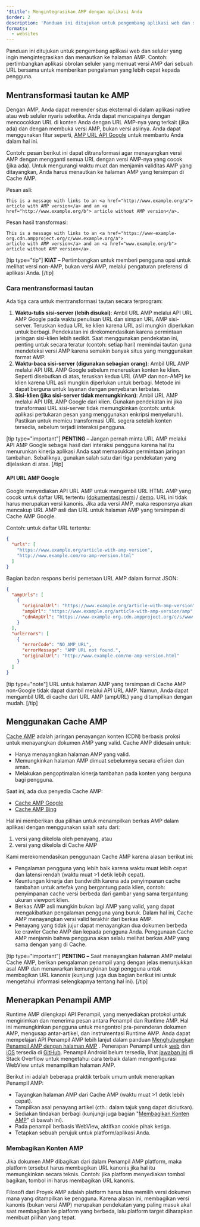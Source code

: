 ```yaml
---
'$title': Mengintegrasikan AMP dengan aplikasi Anda
$order: 2
description: 'Panduan ini ditujukan untuk pengembang aplikasi web dan seluler yang ingin mengintegrasikan dan menautkan ke halaman AMP. Contoh: pertimbangkan aplikasi obrolan seluler ....'
formats:
  - websites
---
```


Panduan ini ditujukan untuk pengembang aplikasi web dan seluler yang ingin mengintegrasikan dan menautkan ke halaman AMP. Contoh: pertimbangkan aplikasi obrolan seluler yang memuat versi AMP dari sebuah URL bersama untuk memberikan pengalaman yang lebih cepat kepada pengguna.

## Mentransformasi tautan ke AMP

Dengan AMP, Anda dapat merender situs eksternal di dalam aplikasi native atau web seluler nyaris seketika. Anda dapat mencapainya dengan mencocokkan URL di konten Anda dengan URL AMP-nya yang terkait (jika ada) dan dengan membuka versi AMP, bukan versi aslinya. Anda dapat menggunakan fitur seperti, [AMP URL API Google](https://developers.google.com/amp/cache/use-amp-url) untuk membantu Anda dalam hal ini.

Contoh: pesan berikut ini dapat ditransformasi agar menayangkan versi AMP dengan mengganti semua URL dengan versi AMP-nya yang cocok (jika ada). Untuk mengurangi waktu muat dan menjamin validitas AMP yang ditayangkan, Anda harus menautkan ke halaman AMP yang tersimpan di Cache AMP.

Pesan asli:

```text
This is a message with links to an <a href="http://www.example.org/a">
article with AMP version</a> and an <a href="http://www.example.org/b"> article without AMP version</a>.
```

Pesan hasil transformasi:

```text
This is a message with links to an <a href="https://www-example-org.cdn.ampproject.org/c/www.example.org/a">
article with AMP version</a> and an <a href="www.example.org/b"> article without AMP version</a>.
```

[tip type="tip"] **KIAT –** Pertimbangkan untuk memberi pengguna opsi untuk melihat versi non-AMP, bukan versi AMP, melalui pengaturan preferensi di aplikasi Anda. [/tip]

### Cara mentransformasi tautan

Ada tiga cara untuk mentransformasi tautan secara terprogram:

1. **Waktu-tulis sisi-server (lebih disukai)**: Ambil URL AMP melalui API URL AMP Google pada waktu penulisan URL dan simpan URL AMP sisi-server. Teruskan kedua URL ke klien karena URL asli mungkin diperlukan untuk berbagi. Pendekatan ini direkomendasikan karena permintaan jaringan sisi-klien lebih sedikit. Saat menggunakan pendekatan ini, penting untuk secara teratur (contoh: setiap hari) memindai tautan guna mendeteksi versi AMP karena semakin banyak situs yang menggunakan format AMP.
2. **Waktu-baca sisi-server (digunakan sebagian orang)**: Ambil URL AMP melalui API URL AMP Google sebelum meneruskan konten ke klien. Seperti disebutkan di atas, teruskan kedua URL (AMP dan non-AMP) ke klien karena URL asli mungkin diperlukan untuk berbagi. Metode ini dapat berguna untuk layanan dengan penyebaran terbatas.
3. **Sisi-klien (jika sisi-server tidak memungkinkan)**: Ambil URL AMP melalui API URL AMP Google dari klien. Gunakan pendekatan ini jika transformasi URL sisi-server tidak memungkinkan (contoh: untuk aplikasi pertukaran pesan yang menggunakan enkripsi menyeluruh). Pastikan untuk memicu transformasi URL segera setelah konten tersedia, sebelum terjadi interaksi pengguna.

[tip type="important"] **PENTING –** Jangan pernah minta URL AMP melalui API AMP Google sebagai hasil dari interaksi pengguna karena hal itu menurunkan kinerja aplikasi Anda saat memasukkan permintaan jaringan tambahan. Sebaliknya, gunakan salah satu dari tiga pendekatan yang dijelaskan di atas. [/tip]

#### API URL AMP Google

Google menyediakan API URL AMP untuk mengambil URL HTML AMP yang cocok untuk daftar URL tertentu ([dokumentasi resmi](https://developers.google.com/amp/cache/use-amp-url) / [demo](../../../documentation/examples/documentation/Using_the_AMP_URL_API.html). URL ini tidak harus merupakan versi kanonis. Jika ada versi AMP, maka responsnya akan mencakup URL AMP asli dan URL untuk halaman AMP yang tersimpan di Cache AMP Google.

Contoh: untuk daftar URL tertentu:

```json
{
  "urls": [
    "https://www.example.org/article-with-amp-version",
    "http://www.example.com/no-amp-version.html"
  ]
}
```

Bagian badan respons berisi pemetaan URL AMP dalam format JSON:

```json
{
  "ampUrls": [
    {
      "originalUrl": "https://www.example.org/article-with-amp-version",
      "ampUrl": "https://www.example.org/article-with-amp-version/amp",
      "cdnAmpUrl": "https://www-example-org.cdn.ampproject.org/c/s/www.example.org/article-with-amp-version"
    }
  ],
  "urlErrors": [
    {
      "errorCode": "NO_AMP_URL",
      "errorMessage": "AMP URL not found.",
      "originalUrl": "http://www.example.com/no-amp-version.html"
    }
  ]
}
```

[tip type="note"] URL untuk halaman AMP yang tersimpan di Cache AMP non-Google tidak dapat diambil melalui API URL AMP. Namun, Anda dapat mengambil URL di cache dari URL AMP (ampURL) yang ditampilkan dengan mudah. [/tip]

## Menggunakan Cache AMP

[Cache AMP](../../../documentation/guides-and-tutorials/learn/amp-caches-and-cors/how_amp_pages_are_cached.md) adalah jaringan penayangan konten (CDN) berbasis proksi untuk menayangkan dokumen AMP yang valid. Cache AMP didesain untuk:

- Hanya menayangkan halaman AMP yang valid.
- Memungkinkan halaman AMP dimuat sebelumnya secara efisien dan aman.
- Melakukan pengoptimalan kinerja tambahan pada konten yang berguna bagi pengguna.

Saat ini, ada dua penyedia Cache AMP:

- [Cache AMP Google](https://developers.google.com/amp/cache/)
- [Cache AMP Bing](https://www.bing.com/webmaster/help/bing-amp-cache-bc1c884c)

Hal ini memberikan dua pilihan untuk menampilkan berkas AMP dalam aplikasi dengan menggunakan salah satu dari:

1. versi yang dikelola oleh penayang, atau
2. versi yang dikelola di Cache AMP

Kami merekomendasikan penggunaan Cache AMP karena alasan berikut ini:

- Pengalaman pengguna yang lebih baik karena waktu muat lebih cepat dan latensi rendah (waktu muat >1 detik lebih cepat).
- Keuntungan kinerja dan bandwidth karena ada penyimpanan cache tambahan untuk artefak yang bergantung pada klien, contoh: penyimpanan cache versi berbeda dari gambar yang sama tergantung ukuran viewport klien.
- Berkas AMP asli mungkin bukan lagi AMP yang valid, yang dapat mengakibatkan pengalaman pengguna yang buruk. Dalam hal ini, Cache AMP menayangkan versi valid terakhir dari berkas AMP.
- Penayang yang tidak jujur dapat menayangkan dua dokumen berbeda ke crawler Cache AMP dan kepada pengguna Anda. Penggunaan Cache AMP menjamin bahwa pengguna akan selalu melihat berkas AMP yang sama dengan yang di Cache.

[tip type="important"] **PENTING –** Saat menayangkan halaman AMP melalui Cache AMP, berikan pengalaman penampil yang dengan jelas menunjukkan asal AMP dan menawarkan kemungkinan bagi pengguna untuk membagikan URL kanonis (kunjungi juga dua bagian berikut ini untuk mengetahui informasi selengkapnya tentang hal ini). [/tip]

## Menerapkan Penampil AMP

Runtime AMP dilengkapi API Penampil, yang menyediakan protokol untuk mengirimkan dan menerima pesan antara Penampil dan Runtime AMP. Hal ini memungkinkan pengguna untuk mengontrol pra-perenderan dokumen AMP, mengusap antar-artikel, dan instrumentasi Runtime AMP. Anda dapat mempelajari API Penampil AMP lebih lanjut dalam panduan [Menghubungkan Penampil AMP dengan halaman AMP](https://github.com/ampproject/amphtml/blob/main/extensions/amp-viewer-integration/integrating-viewer-with-amp-doc-guide.md) . Penerapan Penampil untuk [web](https://github.com/ampproject/amp-viewer/blob/master/mobile-web/README.md) dan [iOS](https://github.com/ampproject/amp-viewer/tree/master/ios) tersedia di [GitHub](https://github.com/ampproject/amp-viewer). Penampil Android belum tersedia, lihat [jawaban ini](https://stackoverflow.com/questions/44856759/does-we-need-to-change-anything-in-usual-webpage-loader-for-loading-an-amp-acce/44869038#44869038) di Stack Overflow untuk mengetahui cara terbaik dalam mengonfigurasi WebView untuk menampilkan halaman AMP.

Berikut ini adalah beberapa praktik terbaik umum untuk menerapkan Penampil AMP:

- Tayangkan halaman AMP dari Cache AMP (waktu muat >1 detik lebih cepat).
- Tampilkan asal penayang artikel (cth.: dalam tajuk yang dapat diciutkan).
- Sediakan tindakan berbagi (kunjungi juga bagian "[Membagikan Konten AMP](integrate-with-apps.md#sharing-amp-content)" di bawah ini).
- Pada penampil berbasis WebView, aktifkan cookie pihak ketiga.
- Tetapkan sebuah perujuk untuk platform/aplikasi Anda.

### Membagikan Konten AMP <a name="sharing-amp-content"></a>

Jika dokumen AMP dibagikan dari dalam Penampil AMP platform, maka platform tersebut harus membagikan URL kanonis jika hal itu memungkinkan secara teknis. Contoh: jika platform menyediakan tombol bagikan, tombol ini harus membagikan URL kanonis.

Filosofi dari Proyek AMP adalah platform harus bisa memilih versi dokumen mana yang ditampilkan ke pengguna. Karena alasan ini, membagikan versi kanonis (bukan versi AMP) merupakan pendekatan yang paling masuk akal saat membagikan ke platform yang berbeda, lalu platform target diharapkan membuat pilihan yang tepat.
